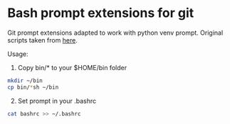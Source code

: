 # Bash prompt extensions for git

Git prompt extensions adapted to work with python venv prompt. 
Original scripts taken from [here](https://git-scm.com/book/en/v2/Appendix-A%3A-Git-in-Other-Environments-Git-in-Bash).

Usage:

1. Copy bin/* to your $HOME/bin folder

```bash 
mkdir ~/bin
cp bin/*sh ~/bin
```

2. Set prompt in your .bashrc

```bash
cat bashrc >> ~/.bashrc
```



